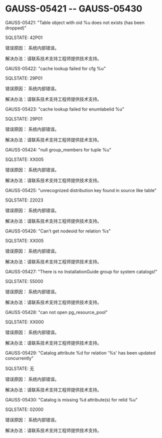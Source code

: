 # GAUSS-05421 -- GAUSS-05430

GAUSS-05421: "Table object with oid %u does not exists \(has been dropped\)"

SQLSTATE: 42P01

错误原因： 系统内部错误。

解决办法：请联系技术支持工程师提供技术支持。

GAUSS-05422: "cache lookup failed for cfg %u"

SQLSTATE: 29P01

错误原因： 系统内部错误。

解决办法：请联系技术支持工程师提供技术支持。

GAUSS-05423: "cache lookup failed for enumlabelid %u"

SQLSTATE: 29P01

错误原因： 系统内部错误。

解决办法：请联系技术支持工程师提供技术支持。

GAUSS-05424: "null group\_members for tuple %u"

SQLSTATE: XX005

错误原因： 系统内部错误。

解决办法：请联系技术支持工程师提供技术支持。

GAUSS-05425: "unrecognized distribution key found in source like table"

SQLSTATE: 22023

错误原因： 系统内部错误。

解决办法：请联系技术支持工程师提供技术支持。

GAUSS-05426: "Can't get nodeoid for relation %s"

SQLSTATE: XX005

错误原因： 系统内部错误。

解决办法：请联系技术支持工程师提供技术支持。

GAUSS-05427: "There is no InstallationGuide group for system catalogs!"

SQLSTATE: 55000

错误原因： 系统内部错误。

解决办法：请联系技术支持工程师提供技术支持。

GAUSS-05428: "can not open pg\_resource\_pool"

SQLSTATE: XX000

错误原因： 系统内部错误。

解决办法：请联系技术支持工程师提供技术支持。

GAUSS-05429: "Catalog attribute %d for relation '%s' has been updated concurrently"

SQLSTATE: 无

错误原因： 系统内部错误。

解决办法：请联系技术支持工程师提供技术支持。

GAUSS-05430: "Catalog is missing %d attribute\(s\) for relid %u"

SQLSTATE: 02000

错误原因： 系统内部错误。

解决办法：请联系技术支持工程师提供技术支持。

